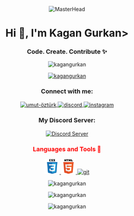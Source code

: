 <p align="center">
  <img src="https://cdn.discordapp.com/avatars/1263158359801073769/c2a8867accf5d57562566eaf43d6cef2.webp?size=1024" alt="MasterHead" />
</p>
<h1 align="center">Hi 👋, I'm Kagan Gurkan>
<h3 align="center">Code. Create. Contribute ✨</h3>

<p align="center"> 
  <img src="https://komarev.com/ghpvc/?username=kagangurkan&label=Profile%20views&color=0e75b6&style=flat" alt="kagangurkan" />
</p>

<p align="center"> 
  <a href="https://github.com/ryo-ma/github-profile-trophy">
    <img src="https://github-profile-trophy.vercel.app/?username=kagangurkan&theme=gruvbox" alt="kagangurkan" />
  </a> 
</p>

<h3 align="center">Connect with me:</h3>
<p align="center">
  <a href="linked" target="blank">
    <img align="center" src="https://raw.githubusercontent.com/rahuldkjain/github-profile-readme-generator/master/src/images/icons/Social/linked-in-alt.svg" alt="umut-öztürk" height="30" width="40" />
  </a>
  <a href="https://discord.com/users/1263158359801073769" target="blank">
    <img align="center" src="https://raw.githubusercontent.com/rahuldkjain/github-profile-readme-generator/master/src/images/icons/Social/discord.svg" alt="discord" height="30" width="40" />
  </a>
  <a href="https://www.instagram.com/kagan.altayy" target="_blank">
    <img align="center" src="https://raw.githubusercontent.com/rahuldkjain/github-profile-readme-generator/master/src/images/icons/Social/instagram.svg" alt="instagram" height="30" width="40" />
  </a>
</p>

<h3 align="center">My Discord Server:</h3>
<p align="center">
  <a href="https://discord.gg/nVp5ktAkBf" target="blank">
    <img align="center" src="https://raw.githubusercontent.com/rahuldkjain/github-profile-readme-generator/master/src/images/icons/Social/discord.svg" alt="Discord Server" height="30" width="40" />
  </a>
</p>

<h3 align="center" style="color: red;">Languages and Tools 🔧</h3>
<p align="center">
 
  
  
  
  
  <a href="https://www.w3schools.com/css/" target="_blank">
    <img src="https://raw.githubusercontent.com/devicons/devicon/master/icons/css3/css3-original-wordmark.svg" alt="css3" width="40" height="40" />
  </a>
 
  <a href="https://www.w3.org/html/" target="_blank">
    <img src="https://raw.githubusercontent.com/devicons/devicon/master/icons/html5/html5-original-wordmark.svg" alt="html5" width="40" height="40" />
  </a>
  <a href="https://git-scm.com/" target="_blank">
    <img src="https://www.vectorlogo.zone/logos/git-scm/git-scm-icon.svg" alt="git" width="40" height="40" />
  </a>
  
 
  
 
 
</p>

<p align="center">
  <img src="https://github-readme-stats.vercel.app/api/top-langs?username=kagangurkan&show_icons=true&locale=en&layout=compact&theme=dark" alt="kagangurkan" />
</p>

<p align="center">
  <img src="https://github-contribution-stats.vercel.app/api/?username=kagangurkan&theme=dark" alt="kagangurkan" />
</p>

<p align="center">
  <img src="https://github-readme-streak-stats.herokuapp.com/?user=kagangurkan&theme=dark" alt="kagangurkan" />
</p>
